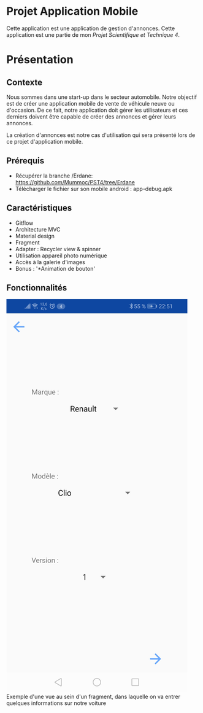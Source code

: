 # Projet Application Mobile
Cette application est une application de gestion d'annonces. Cette application est une partie de mon _Projet Scientifique et Technique 4_.

# Présentation

## Contexte 
Nous sommes dans une start-up dans le secteur automobile. Notre objectif est de créer une application mobile de vente de véhicule neuve ou d'occasion.
De ce fait, notre application doit gérer les utilisateurs et ces derniers doivent être capable de créer des annonces et gérer leurs annonces.

La création d'annonces est notre cas d'utilisation qui sera présenté lors de ce projet d'application mobile.

## Prérequis
* Récupérer la branche /Erdane: https://github.com/Mummoc/PST4/tree/Erdane
* Télécharger le fichier sur son mobile android : app-debug.apk

## Caractéristiques

* Gitflow 
* Architecture MVC
* Material design
* Fragment
* Adapter : Recycler view & spinner
* Utilisation appareil photo numérique
* Accès à la galerie d'images
* Bonus : 
  '*Animation de bouton'
  
## Fonctionnalités
![Screenshot](presentation.jpg)
Exemple d'une vue au sein d'un fragment, dans laquelle on va entrer quelques informations sur notre voiture
